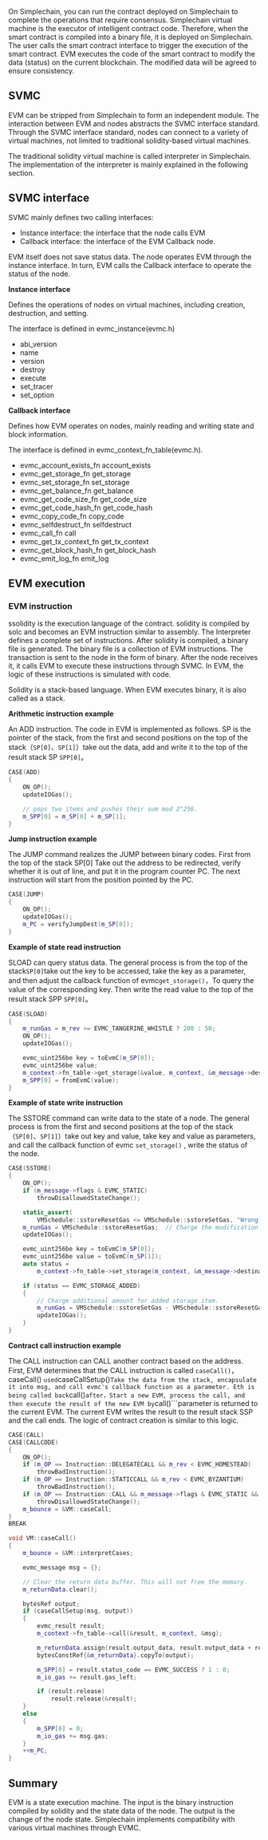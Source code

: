On Simplechain, you can run the contract deployed on Simplechain to complete the operations that require consensus. Simplechain virtual machine is the executor of intelligent contract code. Therefore, when the smart contract is compiled into a binary file, it is deployed on Simplechain. The user calls the smart contract interface to trigger the execution of the smart contract. EVM executes the code of the smart contract to modify the data (status) on the current blockchain. The modified data will be agreed to ensure consistency.

## SVMC

EVM can be stripped from Simplechain to form an independent module. The interaction between EVM and nodes abstracts the SVMC interface standard. Through the SVMC interface standard, nodes can connect to a variety of virtual machines, not limited to traditional solidity-based virtual machines.

The traditional solidity virtual machine is called interpreter in Simplechain. The implementation of the interpreter is mainly explained in the following section.

## SVMC interface

SVMC mainly defines two calling interfaces:

- Instance interface: the interface that the node calls EVM
- Callback interface: the interface of the EVM Callback node.

EVM itself does not save status data. The node operates EVM through the instance interface. In turn, EVM calls the Callback interface to operate the status of the node.

**Instance interface**

Defines the operations of nodes on virtual machines, including creation, destruction, and setting.

The interface is defined in evmc_instance(evmc.h)

* abi_version  
* name  
* version  
* destroy  
* execute  
* set_tracer  
* set_option

**Callback interface**

Defines how EVM operates on nodes, mainly reading and writing state and block information.

The interface is defined in evmc_context_fn_table(evmc.h).

* evmc_account_exists_fn account_exists
* evmc_get_storage_fn get_storage
* evmc_set_storage_fn set_storage
* evmc_get_balance_fn get_balance
* evmc_get_code_size_fn get_code_size
* evmc_get_code_hash_fn get_code_hash
* evmc_copy_code_fn copy_code
* evmc_selfdestruct_fn selfdestruct
* evmc_call_fn call
* evmc_get_tx_context_fn get_tx_context
* evmc_get_block_hash_fn get_block_hash
* evmc_emit_log_fn emit_log


## EVM execution

### EVM instruction

ssolidity is the execution language of the contract. solidity is compiled by solc and becomes an EVM instruction similar to assembly. The Interpreter defines a complete set of instructions. After solidity is compiled, a binary file is generated. The binary file is a collection of EVM instructions. The transaction is sent to the node in the form of binary. After the node receives it, it calls EVM to execute these instructions through SVMC. In EVM, the logic of these instructions is simulated with code.

Solidity is a stack-based language. When EVM executes binary, it is also called as a stack.

**Arithmetic instruction example**

An ADD instruction. The code in EVM is implemented as follows. SP is the pointer of the stack, from the first and second positions on the top of the stack（```SP[0]```、```SP[1]```）take out the data, add and write it to the top of the result stack SP ```SPP[0]```。

``` cpp
CASE(ADD)
{
    ON_OP();
    updateIOGas();

    // pops two items and pushes their sum mod 2^256.
    m_SPP[0] = m_SP[0] + m_SP[1];
}
```

**Jump instruction example**

The JUMP command realizes the JUMP between binary codes. First from the top of the stack SP[0] Take out the address to be redirected, verify whether it is out of line, and put it in the program counter PC. The next instruction will start from the position pointed by the PC.

``` cpp
CASE(JUMP)
{
    ON_OP();
    updateIOGas();
    m_PC = verifyJumpDest(m_SP[0]);
}
```

**Example of state read instruction**

SLOAD can query status data. The general process is from the top of the stack```SP[0]```take out the key to be accessed, take the key as a parameter, and then adjust the callback function of evmc```get_storage()```，To query the value of the corresponding key. Then write the read value to the top of the result stack SPP ```SPP[0]```。

``` cpp
CASE(SLOAD)
{
    m_runGas = m_rev >= EVMC_TANGERINE_WHISTLE ? 200 : 50;
    ON_OP();
    updateIOGas();

    evmc_uint256be key = toEvmC(m_SP[0]);
    evmc_uint256be value;
    m_context->fn_table->get_storage(&value, m_context, &m_message->destination, &key);
    m_SPP[0] = fromEvmC(value);
}
```

**Example of state write instruction**

The SSTORE command can write data to the state of a node. The general process is from the first and second positions at the top of the stack（```SP[0]```、```SP[1]```）take out key and value, take key and value as parameters, and call the callback function of evmc ```set_storage()``` , write the status of the node.

``` cpp
CASE(SSTORE)
{
    ON_OP();
    if (m_message->flags & EVMC_STATIC)
        throwDisallowedStateChange();

    static_assert(
        VMSchedule::sstoreResetGas <= VMSchedule::sstoreSetGas, "Wrong SSTORE gas costs");
    m_runGas = VMSchedule::sstoreResetGas;  // Charge the modification cost up front.
    updateIOGas();

    evmc_uint256be key = toEvmC(m_SP[0]);
    evmc_uint256be value = toEvmC(m_SP[1]);
    auto status =
        m_context->fn_table->set_storage(m_context, &m_message->destination, &key, &value);

    if (status == EVMC_STORAGE_ADDED)
    {
        // Charge additional amount for added storage item.
        m_runGas = VMSchedule::sstoreSetGas - VMSchedule::sstoreResetGas;
        updateIOGas();
    }
}
```

**Contract call instruction example**

The CALL instruction can CALL another contract based on the address. First, EVM determines that the CALL instruction is called ```caseCall()```，caseCall() ```used```caseCallSetup()```Take the data from the stack, encapsulate it into msg, and call evmc's callback function as a parameter. Eth is being called back```call()```after，Start a new EVM, process the call, and then execute the result of the new EVM by```call()```parameter is returned to the current EVM. The current EVM writes the result to the result stack SSP and the call ends. The logic of contract creation is similar to this logic.

``` cpp
CASE(CALL)
CASE(CALLCODE)
{
    ON_OP();
    if (m_OP == Instruction::DELEGATECALL && m_rev < EVMC_HOMESTEAD)
        throwBadInstruction();
    if (m_OP == Instruction::STATICCALL && m_rev < EVMC_BYZANTIUM)
        throwBadInstruction();
    if (m_OP == Instruction::CALL && m_message->flags & EVMC_STATIC && m_SP[2] != 0)
        throwDisallowedStateChange();
    m_bounce = &VM::caseCall;
}
BREAK

void VM::caseCall()
{
    m_bounce = &VM::interpretCases;

    evmc_message msg = {};

    // Clear the return data buffer. This will not free the memory.
    m_returnData.clear();

    bytesRef output;
    if (caseCallSetup(msg, output))
    {
        evmc_result result;
        m_context->fn_table->call(&result, m_context, &msg);

        m_returnData.assign(result.output_data, result.output_data + result.output_size);
        bytesConstRef{&m_returnData}.copyTo(output);

        m_SPP[0] = result.status_code == EVMC_SUCCESS ? 1 : 0;
        m_io_gas += result.gas_left;

        if (result.release)
            result.release(&result);
    }
    else
    {
        m_SPP[0] = 0;
        m_io_gas += msg.gas;
    }
    ++m_PC;
}
```

## Summary

EVM is a state execution machine. The input is the binary instruction compiled by solidity and the state data of the node. The output is the change of the node state. Simplechain implements compatibility with various virtual machines through EVMC.